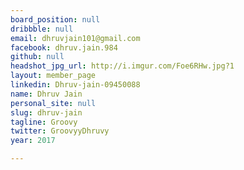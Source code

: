 ```yaml
---
board_position: null
dribbble: null
email: dhruvjain101@gmail.com
facebook: dhruv.jain.984
github: null
headshot_jpg_url: http://i.imgur.com/Foe6RHw.jpg?1
layout: member_page
linkedin: Dhruv-jain-09450088
name: Dhruv Jain
personal_site: null
slug: dhruv-jain
tagline: Groovy
twitter: GroovyyDhruvy
year: 2017

---
```

